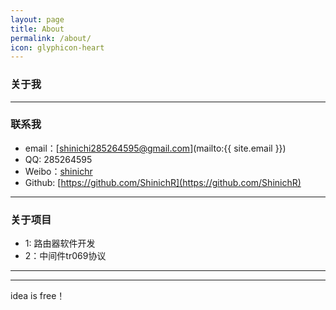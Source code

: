 ```yaml
---
layout: page
title: About
permalink: /about/
icon: glyphicon-heart
---
```


### 关于我



---

### 联系我

* email：[shinichi285264595@gmail.com](mailto:{{ site.email }})
* QQ:    285264595
* Weibo：[shinichr](http://weibo.com/shinichr)
*  Github: [https://github.com/ShinichR](https://github.com/ShinichR)

---

### 关于项目   
* 1: 路由器软件开发
* 2：中间件tr069协议


---


---

idea is free！